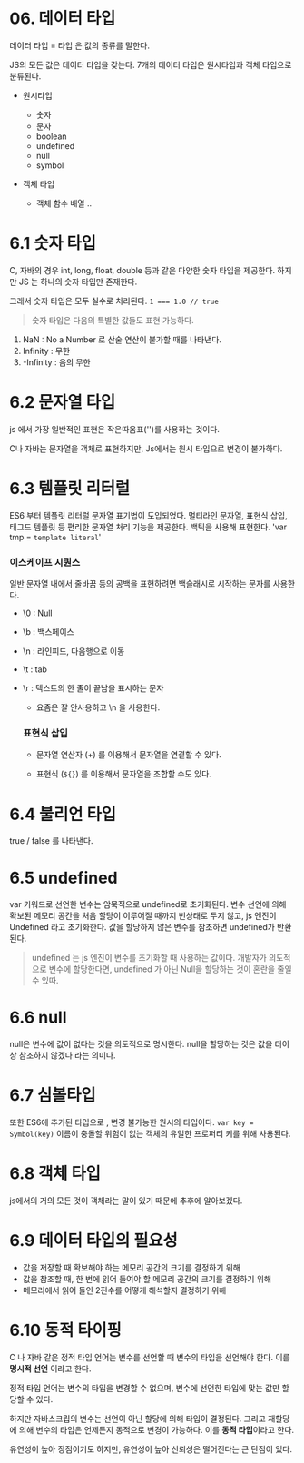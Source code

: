 # 06. 데이터 타입

데이터 타입 = 타입 은 값의 종류를 말한다.

JS의 모든 값은 데이터 타입을 갖는다.
7개의 데이터 타입은 원시타입과 객체 타입으로 분류된다.

- 원시타입

  - 숫자
  - 문자
  - boolean
  - undefined
  - null
  - symbol

- 객체 타입
  - 객체 함수 배열 ..

# 6.1 숫자 타입

C, 자바의 경우 int, long, float, double 등과 같은 다양한 숫자 타입을 제공한다.
하지만 JS 는 하나의 숫자 타입만 존재한다.

그래서 숫자 타입은 모두 실수로 처리된다.
`1 === 1.0 // true`

> 숫자 타입은 다음의 특별한 값들도 표현 가능하다.

1. NaN : No a Number 로 산술 연산이 불가할 때를 나타낸다.
2. Infinity : 무한
3. -Infinity : 음의 무한

# 6.2 문자열 타입

js 에서 가장 일반적인 표현은 작은따옴표('')를 사용하는 것이다.

C나 자바는 문자열을 객체로 표현하지만, Js에서는 원시 타입으로 변경이 불가하다.

# 6.3 템플릿 리터럴

ES6 부터 템플릿 리터럴 문자열 표기법이 도입되었다.
멀티라인 문자열, 표현식 삽입, 태그드 템플릿 등 편리한 문자열 처리 기능을 제공한다.
백틱을 사용해 표현한다. 'var tmp = `template literal`'

### 이스케이프 시퀀스

일반 문자열 내에서 줄바꿈 등의 공백을 표현하려면 백슬래시로 시작하는 문자를 사용한다.

- \0 : Null
- \b : 백스페이스
- \n : 라인피드, 다음행으로 이동
- \t : tab
- \r : 텍스트의 한 줄이 끝남을 표시하는 문자

  - 요즘은 잘 안사용하고 \n 을 사용한다.

  ### 표현식 삽입

  - 문자열 연산자 (+) 를 이용해서 문자열을 연결할 수 있다.

  - 표현식 (`${}`) 를 이용해서 문자열을 조합할 수도 있다.

# 6.4 불리언 타입

true / false 를 나타낸다.

# 6.5 undefined

var 키워드로 선언한 변수는 암묵적으로 undefined로 초기화된다. 
변수 선언에 의해 확보된 메모리 공간을 처음 할당이 이루어질 때까지 빈상태로 두지 않고, js 엔진이 Undefined 라고 초기화한다.
값을 할당하지 않은 변수를 참조하면 undefined가 반환된다.

> undefined 는 js 엔진이 변수를 초기화할 때 사용하는 값이다. 
개발자가 의도적으로 변수에 할당한다면, undefined 가 아닌 Null을 할당하는 것이 혼란을 줄일 수 있따.

# 6.6 null 

null은 변수에 값이 없다는 것을 의도적으로 명시한다. null을 할당하는 것은 값을 더이상 참조하지 않겠다 라는 의미다. 

# 6.7 심볼타입
 
또한 ES6에 추가된 타입으로 , 변경 불가능한 원시의 타입이다. 
`var key = Symbol(key)`
이름이 충돌할 위험이 없는 객체의 유일한 프로퍼티 키를 위해 사용된다.


# 6.8 객체 타입
js에서의 거의 모든 것이 객체라는 말이 있기 때문에 추후에 알아보겠다.

# 6.9 데이터 타입의 필요성

- 값을 저장할 때 확보해야 하는 메모리 공간의 크기를 결정하기 위해 
- 값을 참조할 때, 한 번에 읽어 들여야 할 메모리 공간의 크기를 결정하기 위해 
- 메모리에서 읽어 들인 2진수를 어떻게 해석할지 결정하기 위해 


# 6.10 동적 타이핑 

C 나 자바 같은 정적 타입 언어는 변수를 선언할 때 변수의 타입을 선언해야 한다. 
이를 **명시적 선언**  이라고 한다. 

정적 타입 언어는 변수의 타입을 변경할 수 없으며, 변수에 선언한 타입에 맞는 값만 할당할 수 있다. 

하지만 자바스크립의 변수는 선언이 아닌 할당에 의해 타입이 결정된다. 
그리고 재할당에 의해 변수의 타입은 언제든지 동적으로 변경이 가능하다. 
이를 **동적 타입**이라고 한다. 

유연성이 높아 장점이기도 하지만, 유연성이 높아 신뢰성은 떨어진다는 큰 단점이 있다. 
